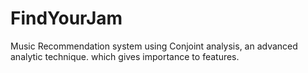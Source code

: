 # FindYourJam
Music Recommendation system using Conjoint analysis, an advanced analytic technique. which gives importance to features.  
